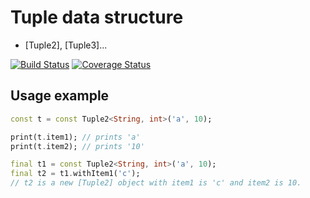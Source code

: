 # Tuple data structure

- [Tuple2], [Tuple3]...

[![Build Status](https://travis-ci.org/kseo/tuple.svg)](https://travis-ci.org/kseo/tuple)
[![Coverage Status](https://coveralls.io/repos/kseo/tuple/badge.svg?branch=master&service=github)](https://coveralls.io/github/kseo/tuple?branch=master)

## Usage example

```dart
const t = const Tuple2<String, int>('a', 10);

print(t.item1); // prints 'a'
print(t.item2); // prints '10'
```

```dart
final t1 = const Tuple2<String, int>('a', 10);
final t2 = t1.withItem1('c');
// t2 is a new [Tuple2] object with item1 is 'c' and item2 is 10.
```

